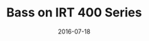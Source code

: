 ---
title: Bass on IRT 400 Series
date: 2016-07-18 
description: should be first
thumb: /assets/images/photo-gallery/400-bass.jpeg
image: /assets/images/photo-gallery/400-bass.jpeg
# angler-name: Johnny B. Goode
# angler-links: 
#     website: a-url-goes-here
#     twitter: a-url-goes-here
#     facebook: a-url-goes-here
#     instagram: a-url-goes-here
#     pinterest: a-url-goes-here

reel-type: spinning
reel-series: 400

# location: Someplace, United States
fish: Bass
# fish-length: 49 in.
# fish-weight: 78 lbs.
---